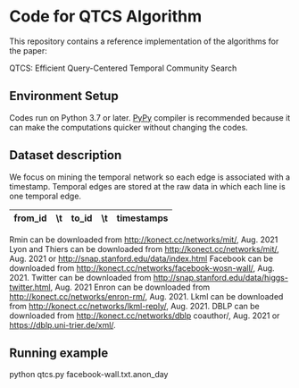 # Code for QTCS Algorithm

This repository contains a reference implementation of the algorithms for the paper:

QTCS: Efficient Query-Centered Temporal Community Search


## Environment Setup

Codes run on Python 3.7 or later. [PyPy](http://pypy.org/) compiler is recommended because it can make the computations quicker without changing the codes.


## Dataset description
We focus on mining the temporal network so each edge is associated with a timestamp. Temporal edges are stored at the raw data in which each line is one temporal edge.
 
| from_id | \t  | to_id    | \t  |  timestamps  |
| :----:  |:----: | :----:   |:----:   | :----: |

Rmin can be downloaded from http://konect.cc/networks/mit/, Aug. 2021
Lyon and Thiers can be downloaded from http://konect.cc/networks/mit/, Aug. 2021 or http://snap.stanford.edu/data/index.html
Facebook can be downloaded from  http://konect.cc/networks/facebook-wosn-wall/, Aug. 2021.
Twitter can be downloaded from http://snap.stanford.edu/data/higgs-twitter.html, Aug. 2021
Enron can be downloaded from http://konect.cc/networks/enron-rm/, Aug. 2021.
Lkml can be downloaded from http://konect.cc/networks/lkml-reply/, Aug. 2021.
DBLP can be downloaded from http://konect.cc/networks/dblp coauthor/, Aug. 2021 or https://dblp.uni-trier.de/xml/.

## Running example
python qtcs.py  facebook-wall.txt.anon_day

